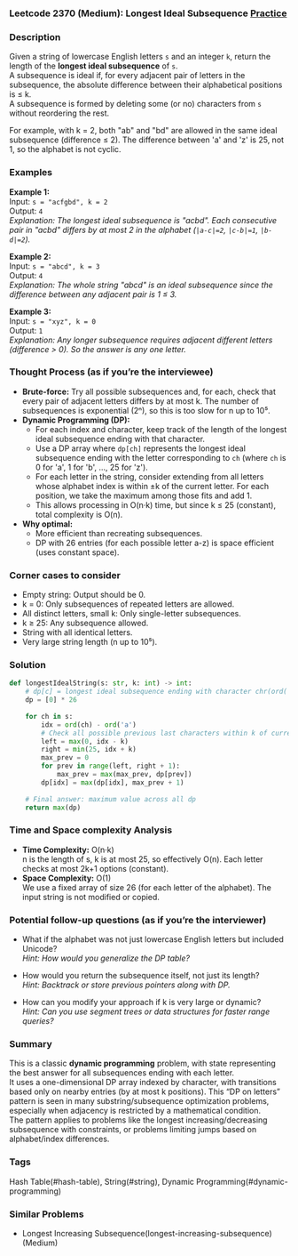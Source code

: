 ### Leetcode 2370 (Medium): Longest Ideal Subsequence [Practice](https://leetcode.com/problems/longest-ideal-subsequence)

### Description  
Given a string of lowercase English letters `s` and an integer `k`, return the length of the **longest ideal subsequence** of `s`.  
A subsequence is ideal if, for every adjacent pair of letters in the subsequence, the absolute difference between their alphabetical positions is ≤ k.   
A subsequence is formed by deleting some (or no) characters from `s` without reordering the rest.

For example, with k = 2, both "ab" and "bd" are allowed in the same ideal subsequence (difference ≤ 2). The difference between 'a' and 'z' is 25, not 1, so the alphabet is not cyclic.

### Examples  

**Example 1:**  
Input: `s = "acfgbd", k = 2`  
Output: `4`  
*Explanation: The longest ideal subsequence is "acbd". Each consecutive pair in "acbd" differs by at most 2 in the alphabet (`|a-c|=2`, `|c-b|=1`, `|b-d|=2`).*  

**Example 2:**  
Input: `s = "abcd", k = 3`  
Output: `4`  
*Explanation: The whole string "abcd" is an ideal subsequence since the difference between any adjacent pair is 1 ≤ 3.*

**Example 3:**  
Input: `s = "xyz", k = 0`  
Output: `1`  
*Explanation: Any longer subsequence requires adjacent different letters (difference > 0). So the answer is any one letter.*

### Thought Process (as if you’re the interviewee)  
- **Brute-force:** Try all possible subsequences and, for each, check that every pair of adjacent letters differs by at most k. The number of subsequences is exponential (2ⁿ), so this is too slow for n up to 10⁵.
- **Dynamic Programming (DP):**  
  - For each index and character, keep track of the length of the longest ideal subsequence ending with that character.
  - Use a DP array where `dp[ch]` represents the longest ideal subsequence ending with the letter corresponding to `ch` (where `ch` is 0 for 'a', 1 for 'b', ..., 25 for 'z').
  - For each letter in the string, consider extending from all letters whose alphabet index is within ±k of the current letter. For each position, we take the maximum among those fits and add 1.
  - This allows processing in O(n·k) time, but since k ≤ 25 (constant), total complexity is O(n).
- **Why optimal:**  
  - More efficient than recreating subsequences.  
  - DP with 26 entries (for each possible letter a-z) is space efficient (uses constant space).

### Corner cases to consider  
- Empty string: Output should be 0.
- k = 0: Only subsequences of repeated letters are allowed.
- All distinct letters, small k: Only single-letter subsequences.
- k ≥ 25: Any subsequence allowed.
- String with all identical letters.
- Very large string length (n up to 10⁵).

### Solution

```python
def longestIdealString(s: str, k: int) -> int:
    # dp[c] = longest ideal subsequence ending with character chr(ord('a')+c)
    dp = [0] * 26
    
    for ch in s:
        idx = ord(ch) - ord('a')
        # Check all possible previous last characters within k of current
        left = max(0, idx - k)
        right = min(25, idx + k)
        max_prev = 0
        for prev in range(left, right + 1):
            max_prev = max(max_prev, dp[prev])
        dp[idx] = max(dp[idx], max_prev + 1)
    
    # Final answer: maximum value across all dp
    return max(dp)
```

### Time and Space complexity Analysis  

- **Time Complexity:** O(n·k)  
  n is the length of s, k is at most 25, so effectively O(n). Each letter checks at most 2k+1 options (constant).
- **Space Complexity:** O(1)  
  We use a fixed array of size 26 (for each letter of the alphabet). The input string is not modified or copied.

### Potential follow-up questions (as if you’re the interviewer)  

- What if the alphabet was not just lowercase English letters but included Unicode?  
  *Hint: How would you generalize the DP table?*

- How would you return the subsequence itself, not just its length?  
  *Hint: Backtrack or store previous pointers along with DP.*

- How can you modify your approach if k is very large or dynamic?  
  *Hint: Can you use segment trees or data structures for faster range queries?*

### Summary
This is a classic **dynamic programming** problem, with state representing the best answer for all subsequences ending with each letter.  
It uses a one-dimensional DP array indexed by character, with transitions based only on nearby entries (by at most k positions). This “DP on letters” pattern is seen in many substring/subsequence optimization problems, especially when adjacency is restricted by a mathematical condition.  
The pattern applies to problems like the longest increasing/decreasing subsequence with constraints, or problems limiting jumps based on alphabet/index differences.

### Tags
Hash Table(#hash-table), String(#string), Dynamic Programming(#dynamic-programming)

### Similar Problems
- Longest Increasing Subsequence(longest-increasing-subsequence) (Medium)